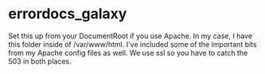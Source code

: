 # errordocs_galaxy

Set this up from your DocumentRoot if you use Apache. In my case, I have this folder inside of /var/www/html. I've included some of the important bits from my Apache config files as well. We use ssl so you have to catch the 503 in both places.
